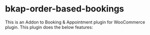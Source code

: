 # bkap-order-based-bookings
This is an Addon to Booking &amp; Appointment plugin for WooCommerce plugin. This plugin does the below features:
